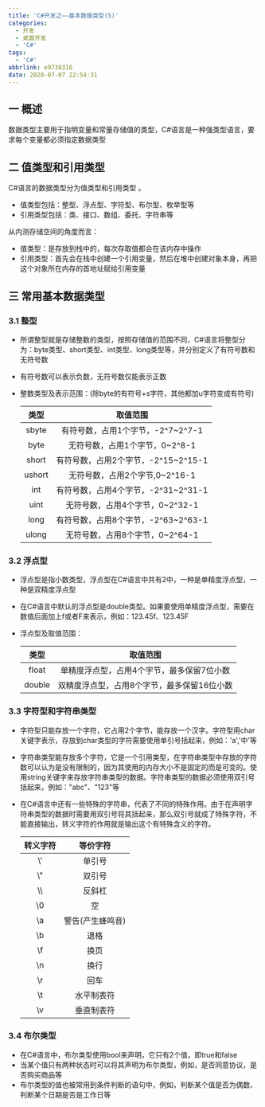 ```yaml
---
title: 'C#开发之——基本数据类型(5)'
categories:
  - 开发
  - 桌面开发
  - 'C#'
tags:
  - 'C#'
abbrlink: e9738316
date: 2020-07-07 22:54:31
---
```

## 一 概述

数据类型主要用于指明变量和常量存储值的类型，C#语言是一种强类型语言，要求每个变量都必须指定数据类型

<!--more-->

## 二 值类型和引用类型

C#语言的数据类型分为值类型和引用类型 。  

* 值类型包括：整型、浮点型、字符型、布尔型、枚举型等
* 引用类型包括：类、接口、数组、委托、字符串等

从内测存储空间的角度而言：

* 值类型：是存放到栈中的，每次存取值都会在该内存中操作
* 引用类型：首先会在栈中创建一个引用变量，然后在堆中创建对象本身，再把这个对象所在内存的首地址赋给引用变量

## 三 常用基本数据类型

### 3.1 整型

* 所谓整型就是存储整数的类型，按照存储值的范围不同，C#语言将整型分为：byte类型、short类型、int类型、long类型等，并分别定义了有符号数和无符号数

* 有符号数可以表示负数，无符号数仅能表示正数

* 整数类型及表示范围：(除byte的有符号+s字符，其他都加u字符变成有符号)

  |  类型  |              取值范围               |
  | :----: | :---------------------------------: |
  | sbyte  |  有符号数，占用1个字节，-2^7~2^7-1  |
  |  byte  |   无符号数，占用1个字节，0~2^8-1    |
  | short  | 有符号数，占用2个字节，-2^15~2^15-1 |
  | ushort |   无符号数，占用2个字节,0~2^16-1    |
  |  int   | 有符号数，占用4个字节，-2^31~2^31-1 |
  |  uint  |   无符号数，占用4个字节，0~2^32-1   |
  |  long  | 有符号数，占用8个字节，-2^63~2^63-1 |
  | ulong  |   无符号数，占用8个字节，0~2^64-1   |

### 3.2 浮点型

* 浮点型是指小数类型，浮点型在C#语言中共有2中，一种是单精度浮点型，一种是双精度浮点型

* 在C#语言中默认的浮点型是double类型。如果要使用单精度浮点型，需要在数值后面加上f或者F来表示，例如：123.45f、123.45F

* 浮点型及取值范围：

  |  类型  |                  取值范围                   |
  | :----: | :-----------------------------------------: |
  | float  | 单精度浮点型，占用4个字节，最多保留7位小数  |
  | double | 双精度浮点型，占用8个字节，最多保留16位小数 |

### 3.3 字符型和字符串类型

* 字符型只能存放一个字符，它占用2个字节，能存放一个汉字。字符型用char关键字表示，存放到char类型的字符需要使用单引号括起来，例如：'a','中'等

* 字符串类型能存放多个字符，它是一个引用类型，在字符串类型中存放的字符数可以认为是没有限制的，因为其使用的内存大小不是固定的而是可变的。使用string关键字来存放字符串类型的数据。字符串类型的数据必须使用双引号括起来，例如："abc"、"123"等

* 在C#语言中还有一些特殊的字符串，代表了不同的特殊作用。由于在声明字符串类型的数据时需要用双引号将其括起来，那么双引号就成了特殊字符，不能直接输出，转义字符的作用就是输出这个有特殊含义的字符。

  | 转义字符 |     等价字符     |
  | :------: | :--------------: |
  |   \\'    |      单引号      |
  |   \\"    |      双引号      |
  |   \\\\   |      反斜杠      |
  |    \0    |        空        |
  |    \a    | 警告(产生蜂鸣音) |
  |    \b    |       退格       |
  |    \f    |       换页       |
  |    \n    |       换行       |
  |    \r    |       回车       |
  |    \t    |    水平制表符    |
  |    \v    |    垂直制表符    |

### 3.4 布尔类型

* 在C#语言中，布尔类型使用bool来声明，它只有2个值，即true和false
* 当某个值只有两种状态时可以将其声明为布尔类型，例如，是否同意协议，是否购买商品等
* 布尔类型的值也被常用到条件判断的语句中，例如，判断某个值是否为偶数、判断某个日期是否是工作日等


